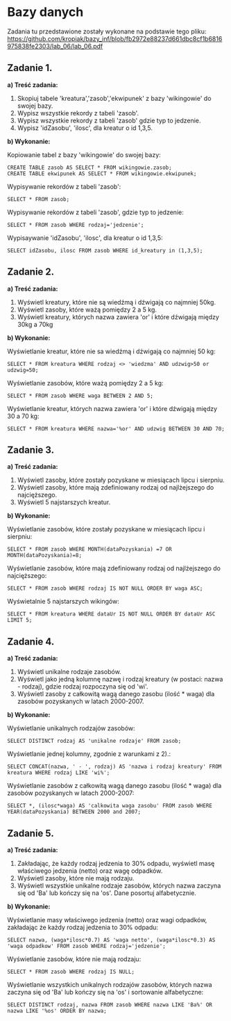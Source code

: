 # Bazy danych

Zadania tu przedstawione zostały wykonane na podstawie tego pliku: 
https://github.com/kropiak/bazy_inf/blob/fb2972e88237d661dbc8cf1b6816975838fe2303/lab_06/lab_06.pdf

##  Zadanie 1.

**a) Treść zadania:**

1. Skopiuj tabele 'kreatura','zasob','ekwipunek' z bazy 'wikingowie' do swojej bazy.
2. Wypisz wszystkie rekordy z tabeli 'zasob'.
3. Wypisz wszystkie rekordy z tabeli 'zasob' gdzie typ to jedzenie.
4. Wypisz 'idZasobu', 'ilosc', dla kreatur o id 1,3,5.

**b) Wykonanie:**

Kopiowanie tabel z bazy 'wikingowie' do swojej bazy:
~~~~mysql
CREATE TABLE zasob AS SELECT * FROM wikingowie.zasob;
CREATE TABLE ekwipunek AS SELECT * FROM wikingowie.ekwipunek;
~~~~
Wypisywanie rekordów z tabeli 'zasob':
~~~~mysql
SELECT * FROM zasob;
~~~~
Wypisywanie rekordów z tabeli 'zasob', gdzie typ to jedzenie:
~~~~mysql
SELECT * FROM zasob WHERE rodzaj='jedzenie';
~~~~
Wypisaywanie 'idZasobu', 'ilosc', dla kreatur o id 1,3,5:
~~~~mysql
SELECT idZasobu, ilosc FROM zasob WHERE id_kreatury in (1,3,5);
~~~~

## Zadanie 2.

**a) Treść zadania:**

1. Wyświetl kreatury, które nie są wiedźmą i dźwigają co najmniej 50kg.
2. Wyświetl zasoby, które ważą pomiędzy 2 a 5 kg.
3. Wyświetl kreatury, których nazwa zawiera 'or' i które dźwigają między 30kg a 70kg

**b) Wykonanie:**

Wyświetlanie kreatur, które nie sa wiedźmą i dźwigają co najmniej 50 kg:
~~~~mysql
SELECT * FROM kreatura WHERE rodzaj <> 'wiedzma' AND udzwig>50 or udzwig=50;
~~~~
Wyświetlanie zasobów, które ważą pomiędzy 2 a 5 kg:
~~~~mysql
SELECT * FROM zasob WHERE waga BETWEEN 2 AND 5;
~~~~
Wyświetlanie kreatur, których nazwa zawiera 'or' i które dźwigają między 30 a 70 kg:
~~~~mysql
SELECT * FROM kreatura WHERE nazwa='%or' AND udzwig BETWEEN 30 AND 70;
~~~~

## Zadanie 3.

**a) Treść zadania:**

1. Wyświetl zasoby, które zostały pozyskane w miesiącach lipcu i sierpniu.
2. Wyświetl zasoby, które mają zdefiniowany rodzaj od najlżejszego do najcięższego.
3. Wyświetl 5 najstarszych kreatur.

**b) Wykonanie:**

Wyświetlanie zasobów, które zostały pozyskane w miesiącach lipcu i sierpniu:
~~~~mysql
SELECT * FROM zasob WHERE MONTH(dataPozyskania) =7 OR MONTH(dataPozyskania)=8;
~~~~
Wyświetlanie zasobów, które mają zdefiniowany rodzaj od najlżejszego do najcięższego:
~~~~mysql
SELECT * FROM zasob WHERE rodzaj IS NOT NULL ORDER BY waga ASC;
~~~~
Wyświetalnie 5 najstarszych wikingów:
~~~~mysql
SELECT * FROM kreatura WHERE dataUr IS NOT NULL ORDER BY dataUr ASC LIMIT 5;
~~~~

## Zadanie 4.

**a) Treść zadania:**

1. Wyświetl unikalne rodzaje zasobów.
2. Wyświetl jako jedną kolumnę nazwę i rodzaj kreatury (w postaci: nazwa - rodzaj), gdzie
rodzaj rozpoczyna się od 'wi'.
3. Wyświetl zasoby z całkowitą wagą danego zasobu (ilość * waga) dla zasobów pozyskanych w
latach 2000-2007.

**b) Wykonanie:**

Wyświetlanie unikalnych rodzajów zasobów:
~~~~mysql
SELECT DISTINCT rodzaj AS 'unikalne rodzaje' FROM zasob;
~~~~
Wyświetlanie jednej kolumny, zgodnie z warunkami z 2).:
~~~~mysql
SELECT CONCAT(nazwa, ' - ', rodzaj) AS 'nazwa i rodzaj kreatury' FROM kreatura WHERE rodzaj LIKE 'wi%';
~~~~
Wyświetlanie zasobów z całkowitą wagą danego zasobu (ilość * waga) dla zasobów pozyskanych w latach 2000-2007:
~~~~mysql
SELECT *, (ilosc*waga) AS 'calkowita waga zasobu' FROM zasob WHERE YEAR(dataPozyskania) BETWEEN 2000 and 2007;
~~~~

## Zadanie 5.

**a) Treść zadania:**

1. Zakładając, że każdy rodzaj jedzenia to 30% odpadu, wyświetl masę właściwego jedzenia
(netto) oraz wagę odpadków.
2. Wyświetl zasoby, które nie mają rodzaju.
3. Wyświetl wszystkie unikalne rodzaje zasobów, których nazwa zaczyna się od 'Ba' lub kończy się na 'os'. Dane posortuj alfabetycznie.

**b) Wykonanie:**

Wyświetlanie masy właściwego jedzenia (netto) oraz wagi odpadków, zakładając że każdy rodzaj jedzenia to 30% odpadu:
~~~~mysql
SELECT nazwa, (waga*ilosc*0.7) AS 'waga netto', (waga*ilosc*0.3) AS 'waga odpadkow' FROM zasob WHERE rodzaj='jedzenie';
~~~~
Wyświetlanie zasobów, które nie mają rodzaju:
~~~~mysql
SELECT * FROM zasob WHERE rodzaj IS NULL;
~~~~
Wyświetlanie wszystkich unikalnych rodzajów zasobów, których nazwa zaczyna się od 'Ba' lub kończy się na 'os' i sortowanie alfabetyczne:
~~~~mysql
SELECT DISTINCT rodzaj, nazwa FROM zasob WHERE nazwa LIKE 'Ba%' OR nazwa LIKE '%os' ORDER BY nazwa;
~~~~
